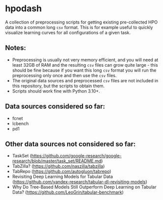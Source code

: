 # hpodash

A collection of preprocessing scripts for getting existing pre-collected HPO data into a common long `csv` format.
This is for example useful to quickly visualize learning curves for all configurations of a given task.

## Notes:

* Preprocessing is usually not very memory efficient, and you will need at least 32GB of RAM and the resulting `csv` files can grow quite large - this should be fine because if you want this long `csv` format you will run the preprocessing only once and then use the `csv` files.
* The original data sources and preprocessed `csv` files are not included in this repository, but the scripts to obtain them.
* Scripts should work fine with Python 3.10+.

## Data sources considered so far:

* fcnet
* lcbench
* pd1

## Other data sources not considered so far:

* TaskSet (https://github.com/google-research/google-research/blob/master/task_set/README.md)
* TabZilla? (https://github.com/naszilla/tabzilla)
* TabRepo (https://github.com/autogluon/tabrepo)
* Revisiting Deep Learning Models for Tabular Data (https://github.com/yandex-research/tabular-dl-revisiting-models)
* Why Do Tree-Based Models Still Outperform Deep Learning on Tabular Data? (https://github.com/LeoGrin/tabular-benchmark)
